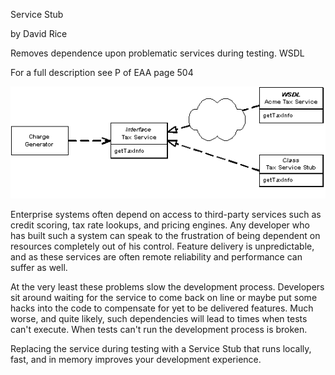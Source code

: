 ﻿Service Stub

by David Rice

Removes dependence upon problematic services during testing. WSDL

For a full description see P of EAA page 504

![File](file.png) 

Enterprise systems often depend on access to third-party services such as credit scoring, tax rate lookups, and pricing engines. Any developer who has built such a system can speak to the frustration of being dependent on resources completely out of his control. Feature delivery is unpredictable, and as these services are often remote reliability and performance can suffer as well.

At the very least these problems slow the development process. Developers sit around waiting for the service to come back on line or maybe put some hacks into the code to compensate for yet to be delivered features. Much worse, and quite likely, such dependencies will lead to times when tests can't execute. When tests can't run the development process is broken.

Replacing the service during testing with a Service Stub that runs locally, fast, and in memory improves your development experience.